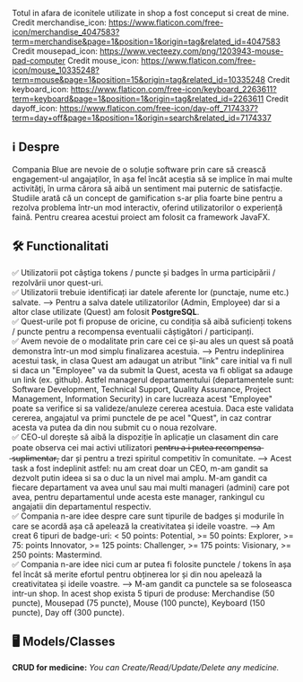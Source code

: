 Totul in afara de iconitele utilizate in shop a fost conceput si creat de mine.
Credit merchandise_icon: https://www.flaticon.com/free-icon/merchandise_4047583?term=merchandise&page=1&position=1&origin=tag&related_id=4047583
Credit mousepad_icon: https://www.vecteezy.com/png/1203943-mouse-pad-computer
Credit mouse_icon: https://www.flaticon.com/free-icon/mouse_10335248?term=mouse&page=1&position=15&origin=tag&related_id=10335248
Credit keyboard_icon: https://www.flaticon.com/free-icon/keyboard_2263611?term=keyboard&page=1&position=1&origin=tag&related_id=2263611
Credit dayoff_icon: https://www.flaticon.com/free-icon/day-off_7174337?term=day+off&page=1&position=1&origin=search&related_id=7174337

<h2> ℹ️ Despre </h2>
Compania Blue are nevoie de o soluție software prin care să crească engagement-ul angajaților, în așa fel încât aceștia să se implice în mai multe activități, în urma cărora să aibă un sentiment mai puternic de satisfacție. Studiile arată că un concept de gamification s-ar plia foarte bine pentru a rezolva problema într-un mod interactiv, oferind utilizatorilor o experiență faină.
Pentru crearea acestui proiect am folosit ca framework JavaFX.

<h2> 🛠️ Functionalitati </h2>
✅ Utilizatorii pot câștiga tokens / puncte și badges în urma participării / rezolvării unor quest-uri.
<br>
✅ Utilizatorii trebuie identificați iar datele aferente lor (punctaje, nume etc.) salvate. --> Pentru a salva datele utilizatorilor (Admin, Employee) dar si a altor clase utilizate (Quest) am folosit <strong>PostgreSQL</strong>.
<br>
✅ Quest-urile pot fi propuse de oricine, cu condiția să aibă suficienți tokens / puncte pentru a recompensa eventualii câștigători / participanți.
<br>
✅ Avem nevoie de o modalitate prin care cei ce și-au ales un quest să poată demonstra într-un mod simplu finalizarea acestuia. --> Pentru indeplinirea acestui task, in clasa Quest am adaugat un atribut "link" care initial va fi null si daca un "Employee" va da submit la Quest, acesta va fi obligat sa adauge un link (ex. github). Astfel managerul departamentului (departamentele sunt: Software Development, Technical Support, Quality Assurance, Project Management, Information Security) in care lucreaza acest "Employee" poate sa verifice si sa valideze/anuleze cererea acestuia. Daca este validata cererea, angajatul va primi punctele de pe acel "Quest", in caz contrar acesta va putea da din nou submit cu o noua rezolvare.
<br>
✅ CEO-ul dorește să aibă la dispoziție în aplicație un clasament din care poate observa cei mai activi utilizatori p̶e̶n̶t̶r̶u̶ ̶a̶-̶i̶ ̶p̶u̶t̶e̶a̶ ̶r̶e̶c̶o̶m̶p̶e̶n̶s̶a̶ ̶s̶u̶p̶l̶i̶m̶e̶n̶t̶a̶r̶, dar și pentru a trezi spiritul competitiv în comunitate. --> Acest task a fost indeplinit astfel: nu am creat doar un CEO, m-am gandit sa dezvolt putin ideea si sa o duc la un nivel mai amplu. M-am gandit ca fiecare departament va avea unul sau mai multi manageri (admini) care pot avea, pentru departamentul unde acesta este manager, rankingul cu angajatii din departamentul respectiv.
<br>
✅ Compania n-are idee despre care sunt tipurile de badges și modurile în care se acordă așa că apelează la creativitatea și ideile voastre. --> Am creat 6 tipuri de badge-uri: < 50 points: Potential, >= 50 points: Explorer, >= 75: points Innovator, >= 125 points: Challenger, >= 175 points: Visionary, >= 250 points: Mastermind.
<br>
✅ Compania n-are idee nici cum ar putea fi folosite punctele / tokens în așa fel încât să merite efortul pentru obținerea lor și din nou apelează la creativitatea și ideile voastre. --> M-am gandit ca punctele sa se foloseasca intr-un shop. In acest shop exista 5 tipuri de produse: Merchandise (50 puncte), Mousepad (75 puncte), Mouse (100 puncte), Keyboard (150 puncte), Day off (300 puncte). 
<br>

<h2>🖥️ Models/Classes </h2>
<strong>CRUD for medicine:</strong> <i>You can Create/Read/Update/Delete any medicine.</i>
<br>
